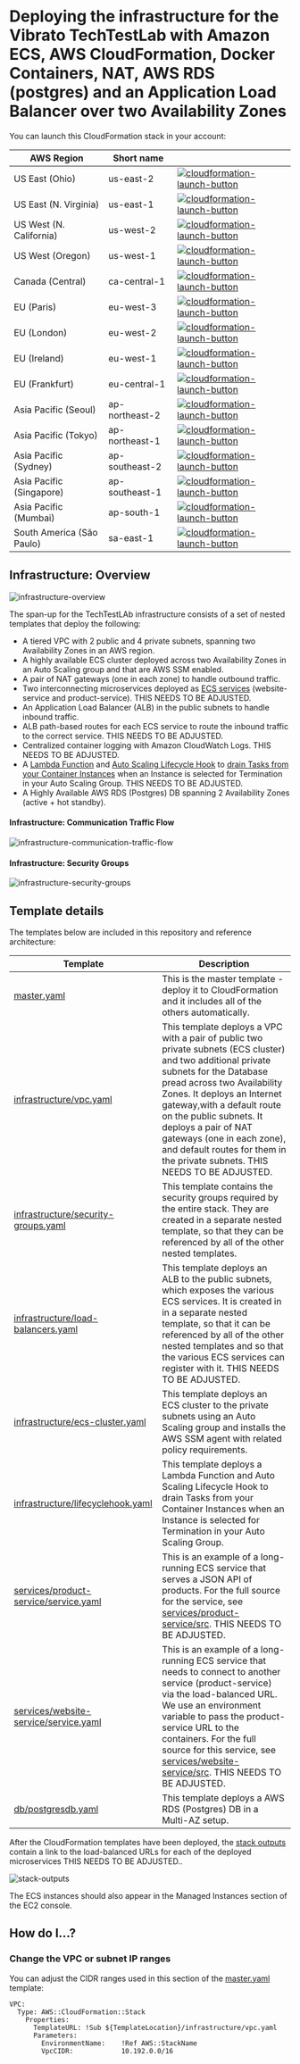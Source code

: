 
# Deploying the infrastructure for the Vibrato TechTestLab with Amazon ECS, AWS CloudFormation, Docker Containers, NAT, AWS RDS (postgres) and an Application Load Balancer over two Availability Zones


You can launch this CloudFormation stack in your account:

| AWS Region | Short name | | 
| -- | -- | -- |
| US East (Ohio) | us-east-2 | [![cloudformation-launch-button](images/cloudformation-launch-stack.png)](https://console.aws.amazon.com/cloudformation/home?region=us-east-2#/stacks/new?stackName=JTechTestApp&templateURL=https://s3.amazonaws.com/jnorback-open1/ecs-refarch-cloudformation/master.yaml) |
| US East (N. Virginia) | us-east-1 | [![cloudformation-launch-button](images/cloudformation-launch-stack.png)](https://console.aws.amazon.com/cloudformation/home?region=us-east-1#/stacks/new?stackName=JTechTestApp&templateURL=https://s3.amazonaws.com/jnorback-open1/ecs-refarch-cloudformation/master.yaml) |
| US West (N. California) | us-west-2 | [![cloudformation-launch-button](images/cloudformation-launch-stack.png)](https://console.aws.amazon.com/cloudformation/home?region=us-west-2#/stacks/new?stackName=JTechTestApp&templateURL=https://s3.amazonaws.com/jnorback-open1/ecs-refarch-cloudformation/master.yaml) |
| US West (Oregon) | us-west-1 | [![cloudformation-launch-button](images/cloudformation-launch-stack.png)](https://console.aws.amazon.com/cloudformation/home?region=us-west-1#/stacks/new?stackName=JTechTestApp&templateURL=https://s3.amazonaws.com/jnorback-open1/ecs-refarch-cloudformation/master.yaml) |
| Canada (Central) | ca-central-1 | [![cloudformation-launch-button](images/cloudformation-launch-stack.png)](https://console.aws.amazon.com/cloudformation/home?region=ca-central-1#/stacks/new?stackName=JTechTestApp&templateURL=https://s3.amazonaws.com/jnorback-open1/ecs-refarch-cloudformation/master.yaml) |
| EU (Paris) | eu-west-3 | [![cloudformation-launch-button](images/cloudformation-launch-stack.png)](https://console.aws.amazon.com/cloudformation/home?region=eu-west-3#/stacks/new?stackName=JTechTestApp&templateURL=https://s3.amazonaws.com/jnorback-open1/ecs-refarch-cloudformation/master.yaml) |
| EU (London) | eu-west-2 | [![cloudformation-launch-button](images/cloudformation-launch-stack.png)](https://console.aws.amazon.com/cloudformation/home?region=eu-west-2#/stacks/new?stackName=JTechTestApp&templateURL=https://s3.amazonaws.com/jnorback-open1/ecs-refarch-cloudformation/master.yaml) |
| EU (Ireland) | eu-west-1 | [![cloudformation-launch-button](images/cloudformation-launch-stack.png)](https://console.aws.amazon.com/cloudformation/home?region=eu-west-1#/stacks/new?stackName=JTechTestApp&templateURL=https://s3.amazonaws.com/jnorback-open1/ecs-refarch-cloudformation/master.yaml) |
| EU (Frankfurt) | eu-central-1 | [![cloudformation-launch-button](images/cloudformation-launch-stack.png)](https://console.aws.amazon.com/cloudformation/home?region=eu-central-1#/stacks/new?stackName=JTechTestApp&templateURL=https://s3.amazonaws.com/jnorback-open1/ecs-refarch-cloudformation/master.yaml) |
| Asia Pacific (Seoul) | ap-northeast-2 | [![cloudformation-launch-button](images/cloudformation-launch-stack.png)](https://console.aws.amazon.com/cloudformation/home?region=ap-northeast-2#/stacks/new?stackName=JTechTestApp&templateURL=https://s3.amazonaws.com/jnorback-open1/ecs-refarch-cloudformation/master.yaml) |
| Asia Pacific (Tokyo) | ap-northeast-1 | [![cloudformation-launch-button](images/cloudformation-launch-stack.png)](https://console.aws.amazon.com/cloudformation/home?region=ap-northeast-1#/stacks/new?stackName=JTechTestApp&templateURL=https://s3.amazonaws.com/jnorback-open1/ecs-refarch-cloudformation/master.yaml) |
| Asia Pacific (Sydney) | ap-southeast-2 | [![cloudformation-launch-button](images/cloudformation-launch-stack.png)](https://console.aws.amazon.com/cloudformation/home?region=ap-southeast-2#/stacks/new?stackName=JTechTestApp&templateURL=https://s3.amazonaws.com/jnorback-open1/ecs-refarch-cloudformation/master.yaml) |
| Asia Pacific (Singapore) | ap-southeast-1 | [![cloudformation-launch-button](images/cloudformation-launch-stack.png)](https://console.aws.amazon.com/cloudformation/home?region=ap-southeast-1#/stacks/new?stackName=JTechTestApp&templateURL=https://s3.amazonaws.com/jnorback-open1/ecs-refarch-cloudformation/master.yaml) |
| Asia Pacific (Mumbai) | ap-south-1 |  [![cloudformation-launch-button](images/cloudformation-launch-stack.png)](https://console.aws.amazon.com/cloudformation/home?region=ap-south-1#/stacks/new?stackName=JTechTestApp&templateURL=https://s3.amazonaws.com/jnorback-open1/ecs-refarch-cloudformation/master.yaml) |
| South America (São Paulo) | sa-east-1 |  [![cloudformation-launch-button](images/cloudformation-launch-stack.png)](https://console.aws.amazon.com/cloudformation/home?region=sa-east-1#/stacks/new?stackName=JTechTestApp&templateURL=https://s3.amazonaws.com/jnorback-open1/ecs-refarch-cloudformation/master.yaml) |

## Infrastructure: Overview

![infrastructure-overview](images/infrastructure-overview.png)

The span-up for the TechTestLAb infrastructure consists of a set of nested templates that deploy the following:

 - A tiered VPC with 2 public and 4 private subnets, spanning two Availability Zones in an AWS region.
 - A highly available ECS cluster deployed across two Availability Zones in an Auto Scaling group and that are AWS SSM enabled.
 - A pair of NAT gateways (one in each zone) to handle outbound traffic.
 - Two interconnecting microservices deployed as [ECS services](http://docs.aws.amazon.com/AmazonECS/latest/developerguide/ecs_services.html) (website-service and product-service). THIS NEEDS TO BE ADJUSTED.
 - An Application Load Balancer (ALB) in the public subnets to handle inbound traffic.
 - ALB path-based routes for each ECS service to route the inbound traffic to the correct service. THIS NEEDS TO BE ADJUSTED.
 - Centralized container logging with Amazon CloudWatch Logs.  THIS NEEDS TO BE ADJUSTED.
 - A [Lambda Function](https://docs.aws.amazon.com/lambda/latest/dg/welcome.html) and [Auto Scaling Lifecycle Hook](https://docs.aws.amazon.com/autoscaling/ec2/userguide/lifecycle-hooks.html) to [drain Tasks from your Container Instances](https://docs.aws.amazon.com/AmazonECS/latest/developerguide/container-instance-draining.html) when an Instance is selected for Termination in your Auto Scaling Group.  THIS NEEDS TO BE ADJUSTED.
 - A Highly Available AWS RDS (Postgres) DB spanning 2 Availability Zones (active + hot standby).

#### Infrastructure: Communication Traffic Flow
![infrastructure-communication-traffic-flow](images/infrastructure-communication-traffic-flow.png)


#### Infrastructure: Security Groups
![infrastructure-security-groups](images/infrastructure-security-groups.png)


## Template details

The templates below are included in this repository and reference architecture:

| Template | Description |
| --- | --- | 
| [master.yaml](master.yaml) | This is the master template - deploy it to CloudFormation and it includes all of the others automatically. |
| [infrastructure/vpc.yaml](infrastructure/vpc.yaml) | This template deploys a VPC with a pair of public two private subnets (ECS cluster) and two additional private subnets for the Database pread across two Availability Zones. It deploys an Internet gateway,with a default route on the public subnets. It deploys a pair of NAT gateways (one in each zone), and default routes for them in the private subnets. THIS NEEDS TO BE ADJUSTED.|
| [infrastructure/security-groups.yaml](infrastructure/security-groups.yaml) | This template contains the security groups required by the entire stack. They are created in a separate nested template, so that they can be referenced by all of the other nested templates. |
| [infrastructure/load-balancers.yaml](infrastructure/load-balancers.yaml) | This template deploys an ALB to the public subnets, which exposes the various ECS services. It is created in in a separate nested template, so that it can be referenced by all of the other nested templates and so that the various ECS services can register with it. THIS NEEDS TO BE ADJUSTED. |
| [infrastructure/ecs-cluster.yaml](infrastructure/ecs-cluster.yaml) | This template deploys an ECS cluster to the private subnets using an Auto Scaling group and installs the AWS SSM agent with related policy requirements. |
| [infrastructure/lifecyclehook.yaml](infrastructure/lifecyclehook.yaml) | This template deploys a Lambda Function and Auto Scaling Lifecycle Hook to drain Tasks from your Container Instances when an Instance is selected for Termination in your Auto Scaling Group.
| [services/product-service/service.yaml](services/product-service/service.yaml) | This is an example of a long-running ECS service that serves a JSON API of products. For the full source for the service, see [services/product-service/src](services/product-service/src). THIS NEEDS TO BE ADJUSTED.|
| [services/website-service/service.yaml](services/website-service/service.yaml) | This is an example of a long-running ECS service that needs to connect to another service (product-service) via the load-balanced URL. We use an environment variable to pass the product-service URL to the containers. For the full source for this service, see [services/website-service/src](services/website-service/src). THIS NEEDS TO BE ADJUSTED.|
| [db/postgresdb.yaml](db/postgresdb.yaml) | This template deploys a AWS RDS (Postgres) DB in a Multi-AZ setup.

After the CloudFormation templates have been deployed, the [stack outputs](http://docs.aws.amazon.com/AWSCloudFormation/latest/UserGuide/outputs-section-structure.html) contain a link to the load-balanced URLs for each of the deployed microservices THIS NEEDS TO BE ADJUSTED..

![stack-outputs](images/stack-outputs.png)

The ECS instances should also appear in the Managed Instances section of the EC2 console.

## How do I...?


### Change the VPC or subnet IP ranges

You can adjust the CIDR ranges used in this section of the [master.yaml](master.yaml) template:

```
VPC:
  Type: AWS::CloudFormation::Stack
    Properties:
      TemplateURL: !Sub ${TemplateLocation}/infrastructure/vpc.yaml
      Parameters:
        EnvironmentName:    !Ref AWS::StackName
        VpcCIDR:            10.192.0.0/16
```

